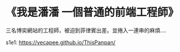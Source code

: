 # 《我是潘潘 一個普通的前端工程師》

三名博奕網站的工程師，被迫到菲律賓出差。並捲入一連串的麻煩....


s1e1: https://yecapee.github.io/ThisPanpan/